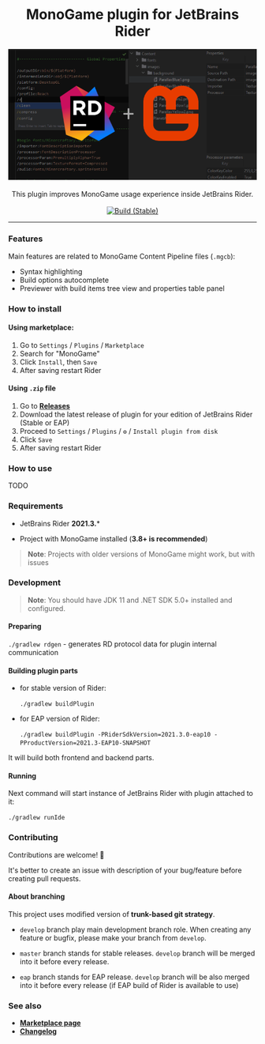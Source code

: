 <div align="center">
  <h1>MonoGame plugin for JetBrains Rider</h1>
  <img src="img/rider-monogame-cover.png" alt="Logo">
  <br /><br />
  This plugin improves MonoGame usage experience inside JetBrains Rider.
  <br /><br />
  <a href="https://github.com/seclerp/rider-monogame/actions/workflows/build-stable.yml"><img src="https://github.com/seclerp/rider-monogame/actions/workflows/build-stable.yml/badge.svg" alt="Build (Stable)"></a>
  <!-- <a href="https://github.com/seclerp/rider-monogame/actions/workflows/build-eap.yml"><img src="https://github.com/seclerp/rider-monogame/actions/workflows/build-eap.yml/badge.svg" alt="Build (EAP)"></a> -->
</div>

---

### Features

Main features are related to MonoGame Content Pipeline files (`.mgcb`):
- Syntax highlighting
- Build options autocomplete
- Previewer with build items tree view and properties table panel

### How to install

#### Using marketplace:
<!-- > **For EAP users**: you should add `https://plugins.jetbrains.com/plugins/eap/list` to your plugin repositories list before installing -->

1. Go to `Settings` / `Plugins` / `Marketplace`
1. Search for "MonoGame"
1. Click `Install`, then `Save`
1. After saving restart Rider

#### Using `.zip` file
1. Go to [**Releases**](https://github.com/seclerp/rider-monogame/releases)
2. Download the latest release of plugin for your edition of JetBrains Rider (Stable or EAP)
3. Proceed to `Settings` / `Plugins` / `⚙` / `Install plugin from disk`
4. Click `Save`
5. After saving restart Rider

### How to use

TODO

### Requirements

- JetBrains Rider **2021.3.***
<!-- or JetBrains Rider **2021.3 EAP10** -->

- Project with MonoGame installed (**3.8+ is recommended**)  

> **Note**: Projects with older versions of MonoGame might work, but with issues

### Development

> **Note**: You should have JDK 11 and .NET SDK 5.0+ installed and configured.

#### Preparing

`./gradlew rdgen` - generates RD protocol data for plugin internal communication

#### Building plugin parts

- for stable version of Rider:

  `./gradlew buildPlugin`


- for EAP version of Rider:

  `./gradlew buildPlugin -PRiderSdkVersion=2021.3.0-eap10 -PProductVersion=2021.3-EAP10-SNAPSHOT`

It will build both frontend and backend parts.

#### Running

Next command will start instance of JetBrains Rider with plugin attached to it:

`./gradlew runIde`

### Contributing

Contributions are welcome! 🎉

It's better to create an issue with description of your bug/feature before creating pull requests.

#### About branching

This project uses modified version of **trunk-based git strategy**.

- `develop` branch play main development branch role. When creating any feature or bugfix, please make your branch from `develop`.

- `master` branch stands for stable releases. `develop` branch will be merged into it before every release.
- `eap` branch stands for EAP release. `develop` branch will be also merged into it before every release (if EAP build of Rider is available to use)

### See also

- [**Marketplace page**](https://plugins.jetbrains.com/plugin/TODO)
- [**Changelog**](CHANGELOG.md)
